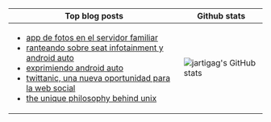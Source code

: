 | Top blog posts | Github stats |
| ------------- | ------------- |
| <!-- BLOG-POST-LIST:START --> <ul><li>[app de fotos en el servidor familiar](https://jartigag.blog/immich-fotos-vps-familiar)<li>[ranteando sobre seat infotainment y android auto](https://jartigag.blog/ranteando-sobre-seat-infotainment-y-android-auto)<li>[exprimiendo android auto](https://jartigag.blog/exprimiendo-android-auto)<li>[twittanic, una nueva oportunidad para la web social](https://jartigag.blog/twittanic)<li>[the unique philosophy behind unix](https://jartigag.blog/philosophy-behind-unix)</ul> <!-- BLOG-POST-LIST:END -->  | ![jartigag's GitHub stats](https://github-readme-stats.vercel.app/api?username=jartigag&show_icons=true&theme=transparent&hide_rank=true&hide_border=true&hide_title=true)  |
